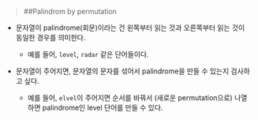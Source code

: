 > ##Palindrom by permutation
- 문자열이 palindrome(회문)이라는 건 왼쪽부터 읽는 것과
오른쪽부터 읽는 것이 동일한 경우를 의미한다.
  - 예를 들어, `level`, `radar` 같은 단어들이다.
  
- 문자열이 주어지면, 문자열의 문자를 섞어서 palindrome을 
  만들 수 있는지 검사하고 싶다.
  - 예를 들어, `elvel`이 주어지면 순서를 바꿔서 
    (새로운 permutation으로) 나열하면 
    palindrome인 level 단어를 만들 수 있다.
  